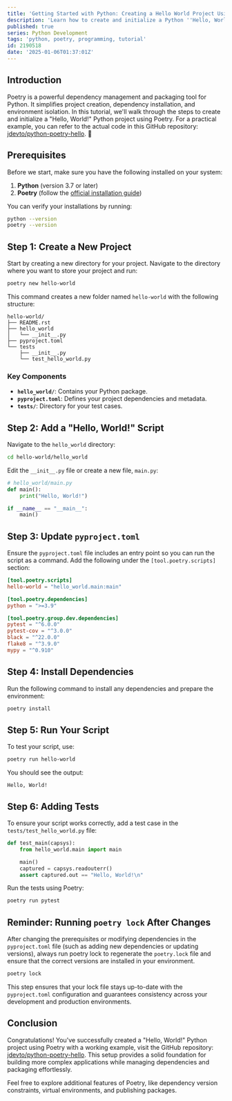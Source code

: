 ```yaml
---
title: 'Getting Started with Python: Creating a Hello World Project Using Poetry'
description: 'Learn how to create and initialize a Python ''Hello, World!'''
published: true
series: Python Development
tags: 'python, poetry, programming, tutorial'
id: 2190518
date: '2025-01-06T01:37:01Z'
---
```


## Introduction

Poetry is a powerful dependency management and packaging tool for Python. It simplifies project creation, dependency installation, and environment isolation. In this tutorial, we'll walk through the steps to create and initialize a "Hello, World!" Python project using Poetry. For a practical example, you can refer to the actual code in this GitHub repository: [jdevto/python-poetry-hello](https://github.com/jdevto/python-poetry-hello). 🎉

## Prerequisites

Before we start, make sure you have the following installed on your system:

1. **Python** (version 3.7 or later)
2. **Poetry** (follow the [official installation guide](https://python-poetry.org/docs/#installation))

You can verify your installations by running:

```bash
python --version
poetry --version
```

## Step 1: Create a New Project

Start by creating a new directory for your project. Navigate to the directory where you want to store your project and run:

```bash
poetry new hello-world
```

This command creates a new folder named `hello-world` with the following structure:

```plaintext
hello-world/
├── README.rst
├── hello_world
│   └── __init__.py
├── pyproject.toml
└── tests
    ├── __init__.py
    └── test_hello_world.py
```

### Key Components

- **`hello_world/`**: Contains your Python package.
- **`pyproject.toml`**: Defines your project dependencies and metadata.
- **`tests/`**: Directory for your test cases.

## Step 2: Add a "Hello, World!" Script

Navigate to the `hello_world` directory:

```bash
cd hello-world/hello_world
```

Edit the `__init__.py` file or create a new file, `main.py`:

```python
# hello_world/main.py
def main():
    print("Hello, World!")

if __name__ == "__main__":
    main()
```

## Step 3: Update `pyproject.toml`

Ensure the `pyproject.toml` file includes an entry point so you can run the script as a command. Add the following under the `[tool.poetry.scripts]` section:

```toml
[tool.poetry.scripts]
hello-world = "hello_world.main:main"

[tool.poetry.dependencies]
python = ">=3.9"

[tool.poetry.group.dev.dependencies]
pytest = "^6.0.0"
pytest-cov = "^3.0.0"
black = "^22.0.0"
flake8 = "^3.9.0"
mypy = "^0.910"
```

## Step 4: Install Dependencies

Run the following command to install any dependencies and prepare the environment:

```bash
poetry install
```

## Step 5: Run Your Script

To test your script, use:

```bash
poetry run hello-world
```

You should see the output:

```plaintext
Hello, World!
```

## Step 6: Adding Tests

To ensure your script works correctly, add a test case in the `tests/test_hello_world.py` file:

```python
def test_main(capsys):
    from hello_world.main import main

    main()
    captured = capsys.readouterr()
    assert captured.out == "Hello, World!\n"
```

Run the tests using Poetry:

```bash
poetry run pytest
```

## Reminder: Running `poetry lock` After Changes

After changing the prerequisites or modifying dependencies in the `pyproject.toml` file (such as adding new dependencies or updating versions), always run poetry lock to regenerate the `poetry.lock` file and ensure that the correct versions are installed in your environment.

```bash
poetry lock
```

This step ensures that your lock file stays up-to-date with the `pyproject.toml` configuration and guarantees consistency across your development and production environments.

## Conclusion

Congratulations! You've successfully created a "Hello, World!" Python project using Poetry with a working example, visit the GitHub repository: [jdevto/python-poetry-hello](https://github.com/jdevto/python-poetry-hello). This setup provides a solid foundation for building more complex applications while managing dependencies and packaging effortlessly.

Feel free to explore additional features of Poetry, like dependency version constraints, virtual environments, and publishing packages.
